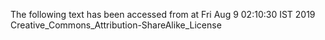 The following text has been accessed from at Fri Aug 9 02:10:30 IST 2019
Creative_Commons_Attribution-ShareAlike_License
